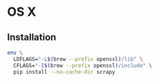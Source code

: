 # OS X

## Installation

```sh
env \
  LDFLAGS="-L$(brew --prefix openssl)/lib" \
  CFLAGS="-I$(brew --prefix openssl)/include" \
  pip install --no-cache-dir scrapy
```
